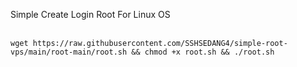 Simple Create Login Root For Linux OS<BR><BR>
  ```shell
wget https://raw.githubusercontent.com/SSHSEDANG4/simple-root-vps/main/root-main/root.sh && chmod +x root.sh && ./root.sh
  ```
